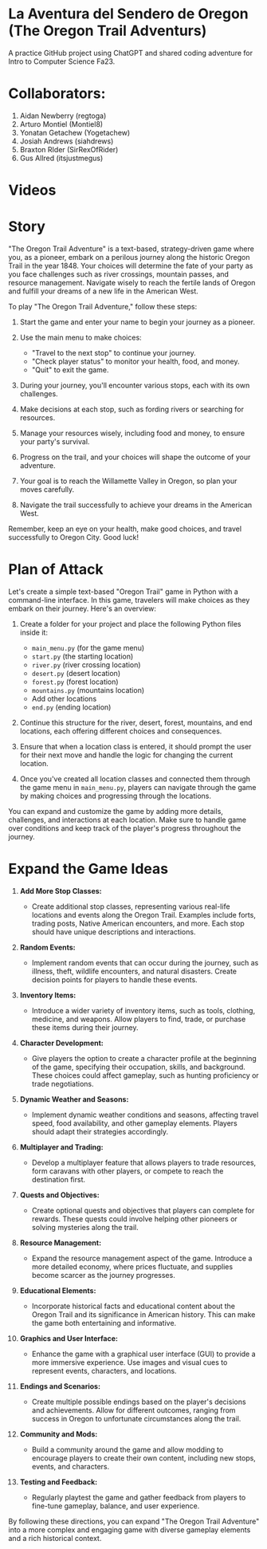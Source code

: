 # La Aventura del Sendero de Oregon (The Oregon Trail Adventurs)

A practice GitHub project using ChatGPT and shared coding adventure for Intro to Computer Science Fa23.

# Collaborators:
1. Aidan Newberry (regtoga)
2. Arturo Montiel (Montiel8)
3. Yonatan Getachew (Yogetachew)
4. Josiah Andrews (siahdrews)
5. Braxton RIder (SirRexOfRider)
6. Gus Allred (itsjustmegus)

# Videos

# Story

"The Oregon Trail Adventure" is a text-based, strategy-driven game where you, as a pioneer, embark on a perilous journey along the historic Oregon Trail in the year 1848. Your choices will determine the fate of your party as you face challenges such as river crossings, mountain passes, and resource management. Navigate wisely to reach the fertile lands of Oregon and fulfill your dreams of a new life in the American West.

To play "The Oregon Trail Adventure," follow these steps:

1. Start the game and enter your name to begin your journey as a pioneer.

2. Use the main menu to make choices:
   - "Travel to the next stop" to continue your journey.
   - "Check player status" to monitor your health, food, and money.
   - "Quit" to exit the game.

3. During your journey, you'll encounter various stops, each with its own challenges.

4. Make decisions at each stop, such as fording rivers or searching for resources.

5. Manage your resources wisely, including food and money, to ensure your party's survival.

6. Progress on the trail, and your choices will shape the outcome of your adventure.

7. Your goal is to reach the Willamette Valley in Oregon, so plan your moves carefully.

8. Navigate the trail successfully to achieve your dreams in the American West.

Remember, keep an eye on your health, make good choices, and travel successfully to Oregon City. Good luck!

# Plan of Attack
Let's create a simple text-based "Oregon Trail" game in Python with a command-line interface. In this game, travelers will make choices as they embark on their journey. Here's an overview:

1. Create a folder for your project and place the following Python files inside it:

   - `main_menu.py` (for the game menu)
   - `start.py` (the starting location)
   - `river.py` (river crossing location)
   - `desert.py` (desert location)
   - `forest.py` (forest location)
   - `mountains.py` (mountains location)
   - Add other locations
   - `end.py` (ending location)

3. Continue this structure for the river, desert, forest, mountains, and end locations, each offering different choices and consequences.

4. Ensure that when a location class is entered, it should prompt the user for their next move and handle the logic for changing the current location.

5. Once you've created all location classes and connected them through the game menu in `main_menu.py`, players can navigate through the game by making choices and progressing through the locations.

You can expand and customize the game by adding more details, challenges, and interactions at each location. Make sure to handle game over conditions and keep track of the player's progress throughout the journey.

# Expand the Game Ideas

1. **Add More Stop Classes:**
   - Create additional stop classes, representing various real-life locations and events along the Oregon Trail. Examples include forts, trading posts, Native American encounters, and more. Each stop should have unique descriptions and interactions.

2. **Random Events:**
   - Implement random events that can occur during the journey, such as illness, theft, wildlife encounters, and natural disasters. Create decision points for players to handle these events.

3. **Inventory Items:**
   - Introduce a wider variety of inventory items, such as tools, clothing, medicine, and weapons. Allow players to find, trade, or purchase these items during their journey.

4. **Character Development:**
   - Give players the option to create a character profile at the beginning of the game, specifying their occupation, skills, and background. These choices could affect gameplay, such as hunting proficiency or trade negotiations.

5. **Dynamic Weather and Seasons:**
   - Implement dynamic weather conditions and seasons, affecting travel speed, food availability, and other gameplay elements. Players should adapt their strategies accordingly.

6. **Multiplayer and Trading:**
   - Develop a multiplayer feature that allows players to trade resources, form caravans with other players, or compete to reach the destination first.

7. **Quests and Objectives:**
   - Create optional quests and objectives that players can complete for rewards. These quests could involve helping other pioneers or solving mysteries along the trail.

8. **Resource Management:**
   - Expand the resource management aspect of the game. Introduce a more detailed economy, where prices fluctuate, and supplies become scarcer as the journey progresses.

9. **Educational Elements:**
   - Incorporate historical facts and educational content about the Oregon Trail and its significance in American history. This can make the game both entertaining and informative.

10. **Graphics and User Interface:**
    - Enhance the game with a graphical user interface (GUI) to provide a more immersive experience. Use images and visual cues to represent events, characters, and locations.

11. **Endings and Scenarios:**
    - Create multiple possible endings based on the player's decisions and achievements. Allow for different outcomes, ranging from success in Oregon to unfortunate circumstances along the trail.

12. **Community and Mods:**
    - Build a community around the game and allow modding to encourage players to create their own content, including new stops, events, and characters.

13. **Testing and Feedback:**
    - Regularly playtest the game and gather feedback from players to fine-tune gameplay, balance, and user experience.

By following these directions, you can expand "The Oregon Trail Adventure" into a more complex and engaging game with diverse gameplay elements and a rich historical context.